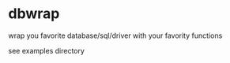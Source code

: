 dbwrap
======

wrap you favorite database/sql/driver with your favority functions

see examples directory